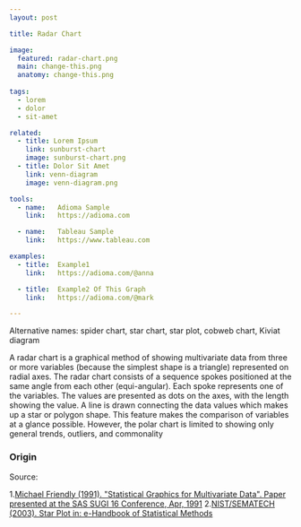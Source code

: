 ```yaml
---
layout: post

title: Radar Chart

image:
  featured: radar-chart.png
  main: change-this.png
  anatomy: change-this.png
  
tags:
  - lorem
  - dolor
  - sit-amet

related:
  - title: Lorem Ipsum
    link: sunburst-chart
    image: sunburst-chart.png
  - title: Dolor Sit Amet
    link: venn-diagram
    image: venn-diagram.png

tools:
  - name:   Adioma Sample
    link:   https://adioma.com

  - name:   Tableau Sample
    link:   https://www.tableau.com

examples:
  - title:  Example1
    link:   https://adioma.com/@anna

  - title:  Example2 Of This Graph
    link:   https://adioma.com/@mark

---
```

Alternative names: spider chart, star chart, star plot, cobweb chart, Kiviat diagram

A radar chart is a graphical method of showing multivariate data from three or more variables (because the simplest shape is a triangle) represented on radial axes. The radar chart consists of a sequence spokes positioned at the same angle from each other (equi-angular). Each spoke represents one of the variables. The values are presented as dots on the axes, with the length showing the value. A line is drawn connecting the data values which makes up a star or polygon shape. This feature makes the comparison of variables at a glance possible. However, the polar chart is limited to showing only general trends, outliers, and commonality

### Origin


Source:

1.[Michael Friendly (1991). "Statistical Graphics for Multivariate Data". Paper presented at the SAS SUGI 16 Conference, Apr, 1991](http://www.math.yorku.ca/SCS/sugi/sugi16-paper.html)
2.[NIST/SEMATECH (2003). Star Plot in: e-Handbook of Statistical Methods](https://www.itl.nist.gov/div898/handbook/eda/section3/starplot.htm)
